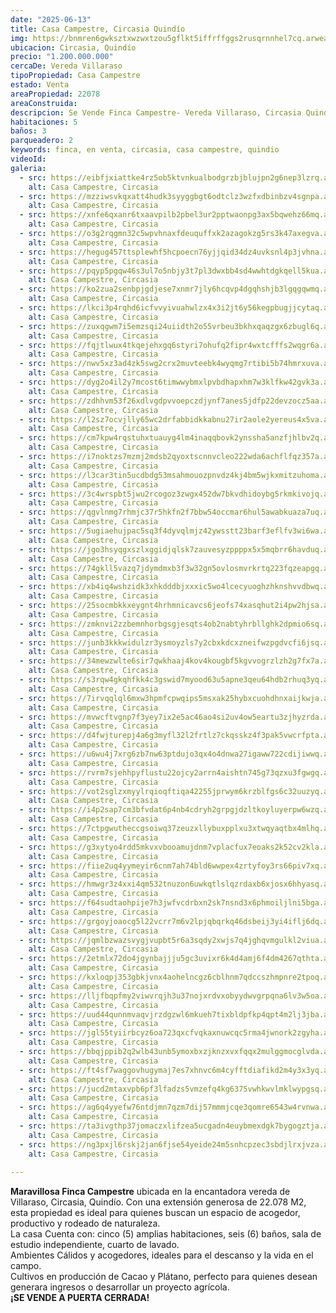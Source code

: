 ```yaml
---
date: "2025-06-13"
title: Casa Campestre, Circasia Quindío
img: https://bnmren6gwksztxwzwxtzou5gflkt5iffrffggs2rusqrnnhel7cq.arweave.net/C1kSN8aypZne2bXnl1OmKtU-oKWJSmNLUaShFrTkX8U
ubicacion: Circasia, Quindío
precio: "1.200.000.000"
cercaDe: Vereda Villaraso 
tipoPropiedad: Casa Campestre
estado: Venta
areaPropiedad: 22078
areaConstruida: 
descripcion: Se Vende Finca Campestre- Vereda Villaraso, Circasia Quindío. Cultivos en producción de Cacao y Platano
habitaciones: 5
baños: 3
parqueadero: 2
keywords: finca, en venta, circasia, casa campestre, quindio
videoId: 
galeria:
  - src: https://eibfjxiattke4rz5ob5ktvnkualbodgrzbjblujpn2g6nep3lzrq.arweave.net/IgJU3QCc1E5HPXB6qdWqoBYXDNHIUhXRL26N5pH7XmM
    alt: Casa Campestre, Circasia
  - src: https://mzziwsvkqxatt4hudk3syyggbgt6odtclz3wzfxdbinbzv4sgnpa.arweave.net/ZnKLSqqFwTnw9Bq3LGDGCafnDmJed2yW4woaHNeSM14
    alt: Casa Campestre, Circasia
  - src: https://xnfe6qxanr6txaavpilb2pbel3ur2pptwaonpg3ax5bqwehz66mq.arweave.net/u0pPQuBsfTuAFXoWHTwkXukdPfOwHNebYL9DCxD595k
    alt: Casa Campestre, Circasia
  - src: https://o3g2rqgmn32c5wpvhnaxfdeuquffxk2azagokzg5rs3k47axegva.arweave.net/ds2owMxu9C7Z9TtBcoyUhQpbq0DIDOVk3Yy2rnwXIao
    alt: Casa Campestre, Circasia
  - src: https://hegug457ttsplewhf5hcpoecn76yjjqid34dz4uvksnl4p3jvhna.arweave.net/OQ1Dc7-c5PWSxy9OJ7iCb_2Epgge-DzylVSavj9pqdo
    alt: Casa Campestre, Circasia
  - src: https://pqyp5pgqw46s3ul7o5nbjy3t7pl3dwxbb4sd4wwhtdgkqell5kua.arweave.net/fDD-vNC3PS3Rf3daFONz-9ex2uEPJD5ax5jMqBFr6qg
    alt: Casa Campestre, Circasia
  - src: https://ko2zua2senbpjgdjese7xnmr7jly6hcqvp4dgqhshjb3lgqgqwmq.arweave.net/U7WaA1IjQvSYaSSJ-7WR-lePHFCr-DNA8jpDtZoGhZk
    alt: Casa Campestre, Circasia
  - src: https://lkci3p4rqhd6icfvvyivuahwlzx4x3i2jt6y56kegpbugjjcytaq.arweave.net/WoSNv5GBx-QIta4RWgD2Xm_L7RpM_Y75RDPDQyUixME
    alt: Casa Campestre, Circasia
  - src: https://zuxqgwm7i5emzsqi24uiidth2o55vrbeu3bkhxqaqzgx6zbugl6q.arweave.net/zS8DWZ9HSMzKCNcohA5n07vaxCSmwqPeAIZNf2Q0Mv0
    alt: Casa Campestre, Circasia
  - src: https://fqjtlwux4tkqejehxgq6styri7ohufq2fipr4wxtcfffs2wqgr6a.arweave.net/LBM12pfk1QIkh7mh6U8RR9x6FhoqHx5a8xFKWWrQNHw
    alt: Casa Campestre, Circasia
  - src: https://nwv5xz3ad4zk5swg2crx2muvteebk4wyqmg7rtibi5b74hmrxuva.arweave.net/bavb52AfMq7KxtCjfTKVmQgVctiDDfjNAUdD_h2RvSo
    alt: Casa Campestre, Circasia
  - src: https://dyg2o4il2y7mcost6timwwybmxlpvbdhapxhm7w3klfkw42gvk3a.arweave.net/Hg2ncQvWPsE6U_TQy1sBZdb6hGcD7nZ-21LKq3NGqrY
    alt: Casa Campestre, Circasia
  - src: https://zdhhvm53f26xdlvgdpvvoepczdjynf7anes5jdfp22devzocz5aa.arweave.net/yM56s7suvXGuphvrVxHiyNOGl-BpJdSMr9aGSuXCz0A
    alt: Casa Campestre, Circasia
  - src: https://l2sz7ocvjlly65wc2drfabbidkkabnu27ir2aole2yereus4x5va.arweave.net/XqWfuFVK1492wtDiUAQoGpQAtpr6I6A5ZNYJElJcv2o
    alt: Casa Campestre, Circasia
  - src: https://cm7kpw4rqstuhxtuauyg4lm4inaqqbovk2ynssha5anzfjhlbv2q.arweave.net/Ez6n25GEp0PedAUwbi2cQ0EIBdVWsNlI4OgbkqTrDXU
    alt: Casa Campestre, Circasia
  - src: https://i7noktzs7mzmj2mdsb2qyoxtscnnvcleo222wda6achflfqz357a.arweave.net/R9rlTzL7MsTpg5B1DDrzkJraiWR2tasMHgCOVZYZ334
    alt: Casa Campestre, Circasia
  - src: https://l3car3tin5ucdbdg53msahmouozpnvdz4kj4bm5wjkxmitzuhoma.arweave.net/XsQI7mhvaCGEZu7ZIB2Oo7L21Hnik8CztkquxE80O5g
    alt: Casa Campestre, Circasia
  - src: https://3c4wrspbt5jwu2rcogoz3zwgx452dw7bkvdhidoybg5rkmkivojq.arweave.net/2LloyeGfU2pqInGdnebGvzuh2-FVRnQN2Am7FTFIq5M
    alt: Casa Campestre, Circasia
  - src: https://qgvlnmg7rhmjc37r5hkfn2f7bbw54occmar6hul5awabkuaza7uq.arweave.net/gaq2sN-J2JFv8enUVui_CG3eOEJgI-PRfQWAFVAZB-k
    alt: Casa Campestre, Circasia
  - src: https://5ugiaehujpac5sq3f4dyvqlmjz42ywsstt23barf3eflfv3wi6wa.arweave.net/7QyAEPRLwC7KGy8HisFsTnmsWlKc9bCCJdkKstd2R6w
    alt: Casa Campestre, Circasia
  - src: https://jgo3hsyqgxszlxggidjqlsk7zauvesyzppppx5x5mqbrr6havduq.arweave.net/SZ2zyxA15ZXcxkDTBclfyClSSxl73vv2_WQDGPjgqOk
    alt: Casa Campestre, Circasia
  - src: https://74gkll5vazq7jdymdmxb3f3w32gn5ovlosmvrkrtq223fqzeapgq.arweave.net/_wylr7UGYfSPDBsuHZd23ozeuqt0mViqM4a1ssMkA80
    alt: Casa Campestre, Circasia
  - src: https://xb4iq4wshzidk3xhkdddbjxxxic5wo4lcecyuoghzhknshvvdbwq.arweave.net/uHiIctI-UDVu51DGMKb3ugXbO4sRBYo4x8nU2R61GG0
    alt: Casa Campestre, Circasia
  - src: https://25socmbkkxeygnt4hrhmnicavcs6jeofs74xasqhut2i4pw2hjsa.arweave.net/12ThMCpVyYM2fDxOxqBAqKXkkcWX-XBKB6T0jj7aOmQ
    alt: Casa Campestre, Circasia
  - src: https://zmknvi2zzbemnhorbgsgjesqts4ob2nabtyhrbllghk2dpmio6sq.arweave.net/yxTao1nISMad0QmkZJJQnLjg6aAM8HiFazHVob2Id6U
    alt: Casa Campestre, Circasia
  - src: https://junb3kkkwidulzr3ysmoyzls7y2cbxkdcxzneifwzpgdvcfi6jsq.arweave.net/TRodqUqyB0XmO8SY7GVy_jQg3UMV8tIgtsvMOoio8mU
    alt: Casa Campestre, Circasia
  - src: https://34mewzwlte6sir7qwkhaaj4kov4kougbf5kgvvogrzlzh2g7fx7a.arweave.net/3xhLZsuZPSRH8LKOACeKdXinUMEvVGrVxo5Xk-jfLf4
    alt: Casa Campestre, Circasia
  - src: https://s3rqw4gkqhfkk4c3gswid7myood63u5apne3qeu64hdb2rhuq3yq.arweave.net/luMLcMqByqVwWzSsgf2Yc4ft06B7SbgSnuHGHUT0hvE
    alt: Casa Campestre, Circasia
  - src: https://7irvqqlql6mxw3hpmfcpwqips5msxak25hybxcuohdhnxaijkwja.arweave.net/-iNYQXBfmXts72FE-0EPl1krgVrp8BuKjjjO24EJVZI
    alt: Casa Campestre, Circasia
  - src: https://mvwcftvgnp7f3yey7ix2e5ac46ao4si2uv4ow5eartu3zjhyzrda.arweave.net/ZWwizqZr_l3gmPovonQC54DuSRqleOt0gIzpvKT4zEY
    alt: Casa Campestre, Circasia
  - src: https://d4fwjturepj4a6g3myfl32l2frtlz7ckqsskz4f3pak5vwcrfpta.arweave.net/HwtkzpEj08B422YKvel6LGa8_EqEpKzwu3gV2thRK-Y
    alt: Casa Campestre, Circasia
  - src: https://u6wu4j7xrg6zb7nw63ptdujo3qx4o4dnwa27igaww722cdijiwwq.arweave.net/p61OJ_eJvZD9tvbfMdEu3C_HcG2wNfQYFrf1oQ0JRa0
    alt: Casa Campestre, Circasia
  - src: https://rvrm7sjehhpyflustu22ojcy2arrn4aishtn745g73qzxu3fgwgq.arweave.net/jWLPySQ534Kukp01pyRY0CMW8AiR5t_zpv7hm9NlNY0
    alt: Casa Campestre, Circasia
  - src: https://vot2sglzxmyylrqioqftiqa42255jprwym6krzblfgs6c32uuzyq.arweave.net/q6epGXm7MYXGCHQLNEAc1rvUvjbDPKjkKyml4W9UpnE
    alt: Casa Campestre, Circasia
  - src: https://i4p2sap7cm3bfvdat6p4nb4cdryh2grpgjdzltkoyluyerpw6wzq.arweave.net/Rx-pAf8TNhLUYJ-fxoeCHHB9Gi8yR5XNTsLpgkX29bM
    alt: Casa Campestre, Circasia
  - src: https://7ctpgwutheccgsoiwq37zeuzxllybuxpplxu3xtwqyaqtbx4mlhq.arweave.net/-KbzWpM5BCNJyLQ3_JKZuteA0u96703edoYBCYb8Ys8
    alt: Casa Campestre, Circasia
  - src: https://g3xytyo4rdd5mkvxvbooamujdnm7vplacfux7eoaks2k52cv2kla.arweave.net/Nu-J4dyIx9Yqt6hc4DKJG1n6vWARaX-RwFS0ruhV0pY
    alt: Casa Campestre, Circasia
  - src: https://fiie2uq4yymeyir6cnm7ah74bld6wwpex4zrtyfoy3rs66piv7xq.arweave.net/KhBNUhzGGEwiPhNZ8B_8CsfrWeS_MxngrsbjL3nor-8
    alt: Casa Campestre, Circasia
  - src: https://hmwgr3z4xxi4qm532tnuzon6uwkqtlslqzrdaxb6xjosx6hhyasq.arweave.net/Oyxo7zy90cgzu9TbTLm-pZUJrkuGYjBcPrpdK_jnwCU
    alt: Casa Campestre, Circasia
  - src: https://f64sudtaohpije7h3jwfvcdrbxn2sk7nsnd3x6phmoiljlni5bga.arweave.net/L7kqDmBx3oST59psWohxDdupK-2TR7v552OQtK2o6Ew
    alt: Casa Campestre, Circasia
  - src: https://grgoyjoaocg5l22vcrr7m6v2lpjqbqrkq46dsbeij3yi4iflj6dq.arweave.net/NEzsJcBwjdXrVRRj9nq6W9MAwiqHPDkEiE7wjiCrT4c
    alt: Casa Campestre, Circasia
  - src: https://jqmlbzwazsvygjvupbt5r6a3sqdy2xwjs7q4jghqvmgulkl2viua.arweave.net/TBiw5sDMq4MmtHhn2PgblAeNXsmX4cSY8KsNRal6qig
    alt: Casa Campestre, Circasia
  - src: https://2etmlx72do4jgynbajjju5gc3uvixr6k4d4amj6f4dm4267qthta.arweave.net/0SbF3_obuJNhoQJSmnTC3SqLx8rg-AYnxeDZzXvwmeY
    alt: Casa Campestre, Circasia
  - src: https://kxloqpj353gbkjvnx4aohelncgz6cblhnm7qdccszhmpnre2tpoq.arweave.net/VdboPTvuzBUmrb8A45FtEbPhBWdrPwGIUsnY9sSam90
    alt: Casa Campestre, Circasia
  - src: https://lljfbqpfmy2viwvrqjh3u37nojxrdvxobyydwvgrpqna6lv3w5oa.arweave.net/WtJQweVmNVRasYJPum_tcm8R1u4OMDtU0XwaDy67t1w
    alt: Casa Campestre, Circasia
  - src: https://uud44qunnmvaqvjrzdgzwl6mkueh7tixbldpfkp4qpt4m2lj3jba.arweave.net/pQfOQo1rKghVMcjNmy_MVQh_zRcKxvKp_IPnxmlp2kI
    alt: Casa Campestre, Circasia
  - src: https://jgl55tyiirbcyz6oa723qxcfvqkaxnuwcqc5rma4jwnork2zgyha.arweave.net/SZfezwhEQixnzgf1uFxFrBQLtpYUBdiwHE2a6KtZNg4
    alt: Casa Campestre, Circasia
  - src: https://bbqjppib2q2wlb43unb5ymoxbxzjknzxvxfqqx2mulggmocglvda.arweave.net/CGCXvQHUNWWHm6ND3DHXDfKVNzetywhfTKLMZjhGXUY
    alt: Casa Campestre, Circasia
  - src: https://ft4sf7waggovhugymaj7es7xhnvc6m4cyfftdiafikd2m4y3x3yq.arweave.net/LPki_sAxnVPQ2GAT8kv3O2ovM4LBSzGgBUKHpnMbvvE
    alt: Casa Campestre, Circasia
  - src: https://jucd2mtaxvpb6pf3lfadzs5vmzefq4kg6375vwhkwvlmklwypgsq.arweave.net/TQQ9MmC9Xh88u1lAPMu1ZkhYcUb2_9rY6rVWxS7YeaU
    alt: Casa Campestre, Circasia
  - src: https://ag6q4yyefw76ntdjmn7qzm7dij57mmmjcqe3qomre6543w4rvnwa.arweave.net/Ab0OYwQtv-bMaWN_DLPjQnv2MYkUCbg5kSe7zduRq2w
    alt: Casa Campestre, Circasia
  - src: https://ta3ivgthp37jomaczxlifzea5ucgadn4euybmexdgk7bygogztja.arweave.net/mDaKmmd-_pcwAs3WguSA7QRgDbwlMBYS4zK-HBnGzNI
    alt: Casa Campestre, Circasia
  - src: https://ng3pxjl6rskj2jan6fjse54yeide24m5snhcpzec3sbdjlrxjvza.arweave.net/abb7pX6MlJ0kDfFTIneYIgZNcZ2TTifkgtyCNK43TXI
    alt: Casa Campestre, Circasia
 
---
```



**Maravillosa Finca Campestre** ubicada en la encantadora vereda de Villaraso, Circasia, Quindío. Con una extensión generosa de 22.078 M2, esta propiedad es ideal para quienes buscan un espacio de acogedor, productivo y rodeado de naturaleza.<br>
La casa Cuenta con: cinco (5) amplias habitaciones, seis (6) baños, sala de estudio independiente, cuarto de lavado.<br>
Ambientes Cálidos y acogedores, ideales para el descanso y la vida en el campo.<br>
Cultivos en producción de Cacao y Plátano, perfecto para quienes desean generara ingresos o desarrollar un proyecto agrícola.<br>
**¡SE VENDE A PUERTA CERRADA!** <br><br>

